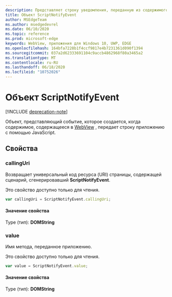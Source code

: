 ```yaml
---
description: Представляет строку уведомления, переданную из содержимого WebView в приложение.
title: Объект ScriptNotifyEvent
author: MSEdgeTeam
ms.author: msedgedevrel
ms.date: 06/10/2020
ms.topic: reference
ms.prod: microsoft-edge
keywords: WebView, приложения для Windows 10, UWP, EDGE
ms.openlocfilehash: 164bfa7228b1f4ccf9817e4b7231361d090f1394
ms.sourcegitcommit: 037a2d62333691104c9accb4862968f80a3465a2
ms.translationtype: MT
ms.contentlocale: ru-RU
ms.lasthandoff: 06/18/2020
ms.locfileid: "10752026"
---
```

# Объект ScriptNotifyEvent  

[!INCLUDE [deprecation-note](../includes/deprecation-note.md)]  

Объект, представляющий событие, которое создается, когда содержимое, содержащееся в [WebView](../webview.md) , передает строку приложению с помощью JavaScript.  

## Свойства  

### callingUri  

Возвращает универсальный код ресурса (URI) страницы, содержащей сценарий, сгенерировавший **ScriptNotifyEvent**.  

Это свойство доступно только для чтения.  

```javascript
var callingUri = ScriptNotifyEvent.callingUri;
```  

#### Значение свойства  

Type (тип): **DOMString**  

### value  

Имя метода, переданное приложению.  

Это свойство доступно только для чтения.  

```javascript
var value = ScriptNotifyEvent.value;
```  

#### Значение свойства  

Type (тип): **DOMString**  
